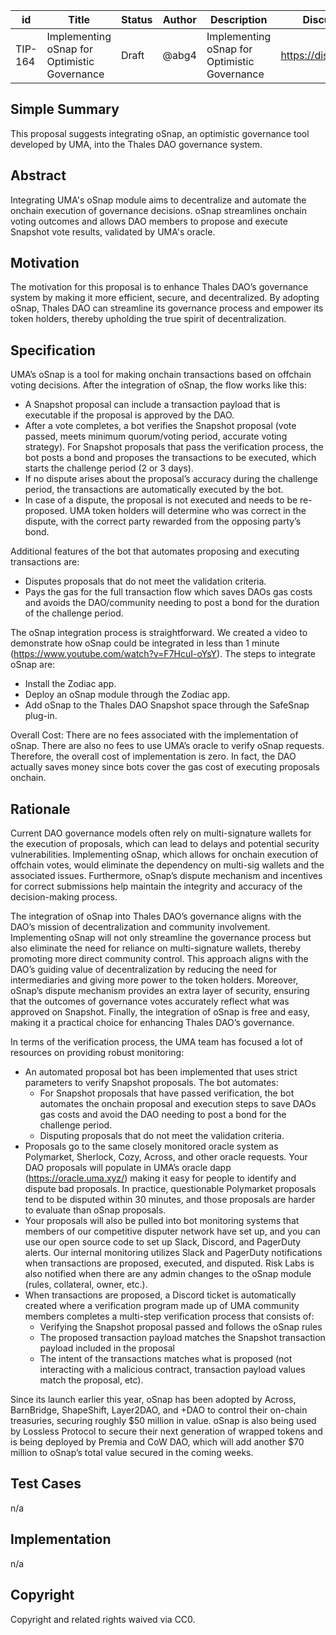 
| id      | Title | Status | Author | Description | Discussions to | Created |
| ----------- | ----------- | ----------- | ----------- | ----------- | ----------- | ----------- |
| TIP-164 | Implementing oSnap for Optimistic Governance | Draft | @abg4 | Implementing oSnap for Optimistic Governance | https://discord.gg/thales | 2023-08-17

## Simple Summary
This proposal suggests integrating oSnap, an optimistic governance tool developed by UMA, into the Thales DAO governance system.

## Abstract
Integrating UMA's oSnap module aims to decentralize and automate the onchain execution of governance decisions. oSnap streamlines onchain voting outcomes and allows DAO members to propose and execute Snapshot vote results, validated by UMA's oracle.

## Motivation
The motivation for this proposal is to enhance Thales DAO’s governance system by making it more efficient, secure, and decentralized. By adopting oSnap, Thales DAO can streamline its governance process and empower its token holders, thereby upholding the true spirit of decentralization.

## Specification
UMA’s oSnap is a tool for making onchain transactions based on offchain voting decisions. After the integration of oSnap, the flow works like this:
- A Snapshot proposal can include a transaction payload that is executable if the proposal is approved by the DAO.
- After a vote completes, a bot verifies the Snapshot proposal (vote passed, meets minimum quorum/voting period, accurate voting strategy). For Snapshot proposals that pass the verification process, the bot posts a bond and proposes the transactions to be executed, which starts the challenge period (2 or 3 days).
- If no dispute arises about the proposal’s accuracy during the challenge period, the transactions are automatically executed by the bot.
- In case of a dispute, the proposal is not executed and needs to be re-proposed. UMA token holders will determine who was correct in the dispute, with the correct party rewarded from the opposing party’s bond.

Additional features of the bot that automates proposing and executing transactions are:
- Disputes proposals that do not meet the validation criteria.
- Pays the gas for the full transaction flow which saves DAOs gas costs and avoids the DAO/community needing to post a bond for the duration of the challenge period.

The oSnap integration process is straightforward. We created a video to demonstrate how oSnap could be integrated in less than 1 minute (https://www.youtube.com/watch?v=F7HcuI-oYsY). The steps to integrate oSnap are:
- Install the Zodiac app.
- Deploy an oSnap module through the Zodiac app.
- Add oSnap to the Thales DAO Snapshot space through the SafeSnap plug-in.

Overall Cost: There are no fees associated with the implementation of oSnap. There are also no fees to use UMA’s oracle to verify oSnap requests. Therefore, the overall cost of implementation is zero. In fact, the DAO actually saves money since bots cover the gas cost of executing proposals onchain.

## Rationale
Current DAO governance models often rely on multi-signature wallets for the execution of proposals, which can lead to delays and potential security vulnerabilities. Implementing oSnap, which allows for onchain execution of offchain votes, would eliminate the dependency on multi-sig wallets and the associated issues. Furthermore, oSnap’s dispute mechanism and incentives for correct submissions help maintain the integrity and accuracy of the decision-making process.

The integration of oSnap into Thales DAO’s governance aligns with the DAO’s mission of decentralization and community involvement. Implementing oSnap will not only streamline the governance process but also eliminate the need for reliance on multi-signature wallets, thereby promoting more direct community control. This approach aligns with the DAO’s guiding value of decentralization by reducing the need for intermediaries and giving more power to the token holders. Moreover, oSnap’s dispute mechanism provides an extra layer of security, ensuring that the outcomes of governance votes accurately reflect what was approved on Snapshot. Finally, the integration of oSnap is free and easy, making it a practical choice for enhancing Thales DAO’s governance.

In terms of the verification process, the UMA team has focused a lot of resources on providing robust monitoring: 
- An automated proposal bot has been implemented that uses strict parameters to verify Snapshot proposals. The bot automates:
    - For Snapshot proposals that have passed verification, the bot automates the onchain proposal and execution steps to save DAOs gas costs and avoid the DAO needing to post a bond for the challenge period.
    - Disputing proposals that do not meet the validation criteria.
- Proposals go to the same closely monitored oracle system as Polymarket, Sherlock, Cozy, Across, and other oracle requests. Your DAO proposals will populate in UMA’s oracle dapp (https://oracle.uma.xyz/) making it easy for people to identify and dispute bad proposals. In practice, questionable Polymarket proposals tend to be disputed within 30 minutes, and those proposals are harder to evaluate than oSnap proposals. 
- Your proposals will also be pulled into bot monitoring systems that members of our competitive disputer network have set up, and you can use our open source code to set up Slack, Discord, and PagerDuty alerts. Our internal monitoring utilizes Slack and PagerDuty notifications when transactions are proposed, executed, and disputed. Risk Labs is also notified when there are any admin changes to the oSnap module (rules, collateral, owner, etc.).
- When transactions are proposed, a Discord ticket is automatically created where a verification program made up of UMA community members completes a multi-step verification process that consists of:
    - Verifying the Snapshot proposal passed and follows the oSnap rules
    - The proposed transaction payload matches the Snapshot transaction payload included in the proposal
    - The intent of the transactions matches what is proposed (not interacting with a malicious contract, transaction payload values match the proposal, etc).

Since its launch earlier this year, oSnap has been adopted by Across, BarnBridge, ShapeShift, Layer2DAO, and +DAO to control their on-chain treasuries, securing roughly $50 million in value. oSnap is also being used by Lossless Protocol to secure their next generation of wrapped tokens and is being deployed by Premia and CoW DAO, which will add another $70 million to oSnap’s total value secured in the coming weeks.

## Test Cases
n/a

## Implementation
n/a

## Copyright

Copyright and related rights waived via CC0.
